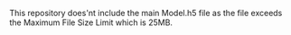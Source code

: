 This repository does'nt include the main Model.h5 file as the file exceeds the Maximum File Size Limit which is 25MB.
